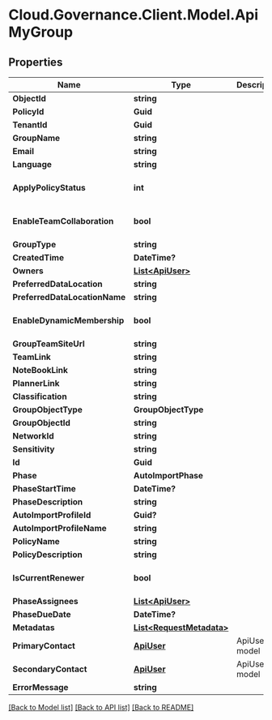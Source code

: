 # Cloud.Governance.Client.Model.ApiMyGroup
## Properties

Name | Type | Description | Notes
------------ | ------------- | ------------- | -------------
**ObjectId** | **string** |  | [optional] 
**PolicyId** | **Guid** |  | [optional] 
**TenantId** | **Guid** |  | [optional] 
**GroupName** | **string** |  | [optional] 
**Email** | **string** |  | [optional] 
**Language** | **string** |  | [optional] 
**ApplyPolicyStatus** | **int** |  | [optional] [default to 0]
**EnableTeamCollaboration** | **bool** |  | [optional] [default to false]
**GroupType** | **string** |  | [optional] 
**CreatedTime** | **DateTime?** |  | [optional] 
**Owners** | [**List&lt;ApiUser&gt;**](ApiUser.md) |  | [optional] 
**PreferredDataLocation** | **string** |  | [optional] 
**PreferredDataLocationName** | **string** |  | [optional] 
**EnableDynamicMembership** | **bool** |  | [optional] [default to false]
**GroupTeamSiteUrl** | **string** |  | [optional] 
**TeamLink** | **string** |  | [optional] 
**NoteBookLink** | **string** |  | [optional] 
**PlannerLink** | **string** |  | [optional] 
**Classification** | **string** |  | [optional] 
**GroupObjectType** | **GroupObjectType** |  | [optional] 
**GroupObjectId** | **string** |  | [optional] 
**NetworkId** | **string** |  | [optional] 
**Sensitivity** | **string** |  | [optional] 
**Id** | **Guid** |  | [optional] 
**Phase** | **AutoImportPhase** |  | [optional] 
**PhaseStartTime** | **DateTime?** |  | [optional] 
**PhaseDescription** | **string** |  | [optional] 
**AutoImportProfileId** | **Guid?** |  | [optional] 
**AutoImportProfileName** | **string** |  | [optional] 
**PolicyName** | **string** |  | [optional] 
**PolicyDescription** | **string** |  | [optional] 
**IsCurrentRenewer** | **bool** |  | [optional] [default to false]
**PhaseAssignees** | [**List&lt;ApiUser&gt;**](ApiUser.md) |  | [optional] 
**PhaseDueDate** | **DateTime?** |  | [optional] 
**Metadatas** | [**List&lt;RequestMetadata&gt;**](RequestMetadata.md) |  | [optional] 
**PrimaryContact** | [**ApiUser**](ApiUser.md) | ApiUser model | [optional] 
**SecondaryContact** | [**ApiUser**](ApiUser.md) | ApiUser model | [optional] 
**ErrorMessage** | **string** |  | [optional] 

[[Back to Model list]](../README.md#documentation-for-models) [[Back to API list]](../README.md#documentation-for-api-endpoints) [[Back to README]](../README.md)


